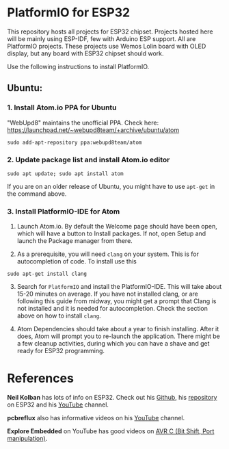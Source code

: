 # PlatformIO for ESP32 

This repository hosts all projects for ESP32 chipset. Projects hosted here will be mainly using ESP-IDF, few with Arduino ESP support.
All are PlatformIO projects. These projects use Wemos Lolin board with OLED display, but any board with ESP32 chipset should work. 

Use the following instructions to install PlatformIO.

## Ubuntu:
### 1. Install Atom.io PPA for Ubuntu

"WebUpd8" maintains the unofficial PPA. Check here: https://launchpad.net/~webupd8team/+archive/ubuntu/atom

```
sudo add-apt-repository ppa:webupd8team/atom
```
### 2. Update package list and install Atom.io editor

```
sudo apt update; sudo apt install atom
```
If you are on an older release of Ubuntu, you might have to use `apt-get` in the command above.

### 3. Install PlatformIO-IDE for Atom
1. Launch Atom.io. By default the Welcome page should have been open, which will have a button to Install packages. If not, open Setup and launch the Package manager from there.

2. As a prerequisite, you will need `clang` on your system. This is for autocompletion of code. To install use this

```
sudo apt-get install clang
```

3. Search for `PlatformIO` and install the PlatformIO-IDE. This will take about 15-20 minutes on average. If you have not installed clang, or are following this guide from midway, you might get a prompt that Clang is not installed and it is needed for autocompletion. Check the section above on how to install `clang`.

4. Atom Dependencies should take about a year to finish installing. After it does, Atom will prompt you to re-launch the application.
There might be a few cleanup activities, during which you can have a shave and get ready for ESP32 programming.

# References
**Neil Kolban** has lots of info on ESP32. Check out his [Github](https://github.com/nkolban), his [repository](https://github.com/nkolban/esp32-snippets) on ESP32 and his [YouTube](https://www.youtube.com/channel/UChKn_BlaVrMrhEquPNI6HuQ) channel.

**pcbreflux** also has informative videos on his [YouTube](https://www.youtube.com/channel/UCvsMfEoIu_ZdBIgQVcY_AZA) channel.

**Explore Embedded** on YouTube has good videos on [AVR C (Bit Shift, Port manipulation)](https://youtu.be/024f0NX2FLs?list=PLRuRKN7_FVgvhdj6JmelCihl6jmKHc_Xt).

